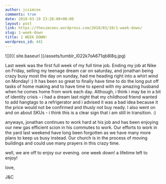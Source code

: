 ```yaml
---
author: jcsimcoe
comments: true
date: 2010-03-10 23:28:00+00:00
layout: post
link: https://thesimcoes.wordpress.com/2010/03/10/1-week-down/
slug: 1-week-down
title: 1 WEEK DOWN!
wordpress_id: 441
---
```


![]({{ site.baseurl }}/assets/tumblr_l022k7oA671qb8l8q.jpg)

Last week was the first full week of my full time job. Ending my job at Nike on Friday, selling my teenage dream car on saturday, and jonathan being crazy busy most the day on sunday, had me heading right into a whirl wind on Monday! :) It has been so great to finally have time to do the long put off tasks of home making and to have time to spend with my amazing husband when he comes home from work each day. Although, i think i may be in a bit of identity crisis - i had a dream last night that my childhood friend wanted to add hangtags to a refrigerator and i advised it was a bad idea because it the price would not be confirmed and thusly not buy ready. I also went on and on about SKUs - i think this is a clear sign that i am still in transition. :)

anyways, jonathan continues to work hard at his job and has been enjoying our new gas efficient scion in his commutes to work. Our efforts to work in the yard last weekend have long been forgotten as we have many more plans to keep us busy instead. Our church is in the process of moving buildings and could use many prayers in this crazy time.

well, we are off to enjoy our evening. one week down! a lifetime left to enjoy!

love,

J&C
